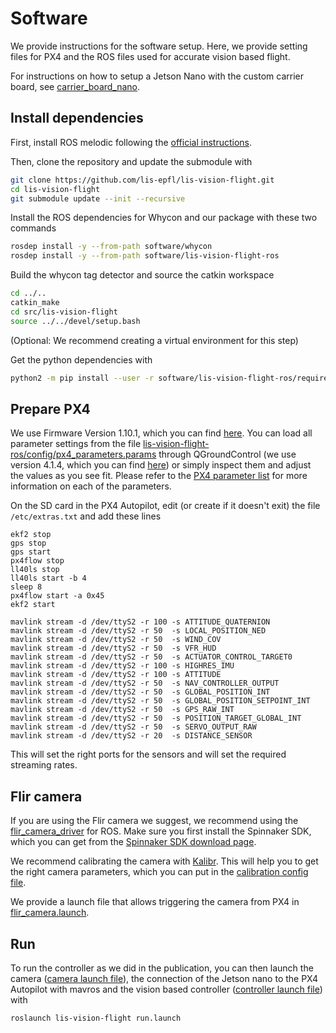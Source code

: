 # Software

We provide instructions for the software setup. Here, we provide setting files for PX4 and the ROS files used for accurate vision based flight.

For instructions on how to setup a Jetson Nano with the custom carrier board, see [carrier_board_nano](./carrier_board_nano/).

## Install dependencies

First, install ROS melodic following the [official instructions](http://wiki.ros.org/melodic/Installation).

Then, clone the repository and update the submodule with
```bash
git clone https://github.com/lis-epfl/lis-vision-flight.git
cd lis-vision-flight
git submodule update --init --recursive
```

Install the ROS dependencies for Whycon and our package with these two commands
```bash
rosdep install -y --from-path software/whycon
rosdep install -y --from-path software/lis-vision-flight-ros
```

Build the whycon tag detector and source the catkin workspace

```bash
cd ../..
catkin_make
cd src/lis-vision-flight
source ../../devel/setup.bash
```

(Optional: We recommend creating a virtual environment for this step)

Get the python dependencies with

```bash
python2 -m pip install --user -r software/lis-vision-flight-ros/requirements.txt
```

## Prepare PX4

We use Firmware Version 1.10.1, which you can find [here](https://github.com/PX4/PX4-Autopilot/releases/tag/v1.10.1). You can load all parameter settings from the file [lis-vision-flight-ros/config/px4_parameters.params](lis-vision-flight-ros/config/px4_parameters.params) through QGroundControl (we use version 4.1.4, which you can find [here](https://github.com/mavlink/qgroundcontrol/releases/tag/v4.1.4)) or simply inspect them and adjust the values as you see fit. Please refer to the [PX4 parameter list](https://docs.px4.io/v1.10/en/advanced_config/parameter_reference.html) for more information on each of the parameters.

On the SD card in the PX4 Autopilot, edit (or create if it doesn't exit) the file `/etc/extras.txt` and add these lines
```
ekf2 stop
gps stop
gps start
px4flow stop
ll40ls stop
ll40ls start -b 4
sleep 8
px4flow start -a 0x45
ekf2 start

mavlink stream -d /dev/ttyS2 -r 100 -s ATTITUDE_QUATERNION
mavlink stream -d /dev/ttyS2 -r 50  -s LOCAL_POSITION_NED
mavlink stream -d /dev/ttyS2 -r 50  -s WIND_COV
mavlink stream -d /dev/ttyS2 -r 50  -s VFR_HUD
mavlink stream -d /dev/ttyS2 -r 50  -s ACTUATOR_CONTROL_TARGET0
mavlink stream -d /dev/ttyS2 -r 100 -s HIGHRES_IMU
mavlink stream -d /dev/ttyS2 -r 100 -s ATTITUDE
mavlink stream -d /dev/ttyS2 -r 50  -s NAV_CONTROLLER_OUTPUT
mavlink stream -d /dev/ttyS2 -r 50  -s GLOBAL_POSITION_INT
mavlink stream -d /dev/ttyS2 -r 50  -s GLOBAL_POSITION_SETPOINT_INT
mavlink stream -d /dev/ttyS2 -r 50  -s GPS_RAW_INT
mavlink stream -d /dev/ttyS2 -r 50  -s POSITION_TARGET_GLOBAL_INT
mavlink stream -d /dev/ttyS2 -r 50  -s SERVO_OUTPUT_RAW
mavlink stream -d /dev/ttyS2 -r 20  -s DISTANCE_SENSOR
```
This will set the right ports for the sensors and will set the required streaming rates.

## Flir camera

If you are using the Flir camera we suggest, we recommend using the [flir_camera_driver](https://github.com/ros-drivers/flir_camera_driver) for ROS. Make sure you first install the Spinnaker SDK, which you can get from the [Spinnaker SDK download page](https://www.flir.eu/support-center/iis/machine-vision/downloads/spinnaker-sdk-and-firmware-download/).

We recommend calibrating the camera with [Kalibr](https://github.com/ethz-asl/kalibr). This will help you to get the right camera parameters, which you can put in the [calibration config file](config/19308195.yaml).

We provide a launch file that allows triggering the camera from PX4 in [flir_camera.launch](launch/flir_camera.launch).

## Run

To run the controller as we did in the publication, you can then launch the camera ([camera launch file](lis-vision-flight-ros/launch/flir_camera.launch)), the connection of the Jetson nano to the PX4 Autopilot with mavros and the vision based controller ([controller launch file](lis-vision-flight-ros/launch/vision_gnss_controller.launch)) with

``` bash
roslaunch lis-vision-flight run.launch
```

